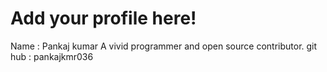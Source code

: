 # Add your profile here!
Name : Pankaj kumar
A vivid programmer and open source contributor.
git hub : pankajkmr036
